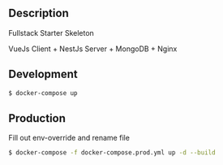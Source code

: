 ## Description
Fullstack Starter Skeleton

VueJs Client + NestJs Server + MongoDB + Nginx

## Development
```bash
$ docker-compose up
```

## Production
Fill out env-override and rename file

```bash
$ docker-compose -f docker-compose.prod.yml up -d --build
```

